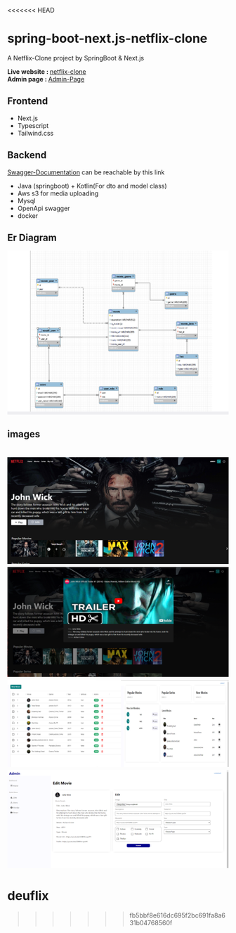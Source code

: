 <<<<<<< HEAD
# spring-boot-next.js-netflix-clone
A Netflix-Clone project by SpringBoot &amp; Next.js

<b>Live website : </b><a href="https://spring-boot-next-js-netflix-clone.vercel.app/login">netflix-clone</a><br/>
<b>Admin page : </b> <a href="https://spring-boot-next-js-netflix-clone-erkt.vercel.app/login">Admin-Page</a>

## Frontend
<ul>
<li>Next.js </li>
<li>Typescript </li>
<li>Tailwind.css </li>
</ul>

## Backend

<a href="http://springbootawsmovie-env.eba-hpm2dmwp.us-east-1.elasticbeanstalk.com/swagger-ui/index.html">Swagger-Documentation</a> can be reachable by this link
<ul>
<li>Java (springboot) + Kotlin(For dto and model class)
<li>Aws s3 for media uploading</li>
<li>Mysql</li>
<li>OpenApi swagger </li>
<li>docker</li>
</ul>

 ## Er Diagram
 
 
 ![](images/er.png)

## images
![](images/6.png)
![](images/11.png)
![](images/2.jpg)
![](images/4.png)
=======
# deuflix
>>>>>>> fb5bbf8e616dc695f2bc691fa8a631b04768560f
